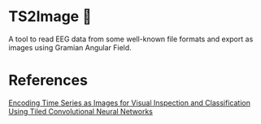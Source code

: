 # TS2Image 🌠
A tool to read EEG data from some well-known file formats and export as images using Gramian Angular Field.

# References
[Encoding Time Series as Images for Visual Inspection and Classification Using Tiled Convolutional Neural Networks](https://aaai.org/ocs/index.php/WS/AAAIW15/paper/viewFile/10179/10251)